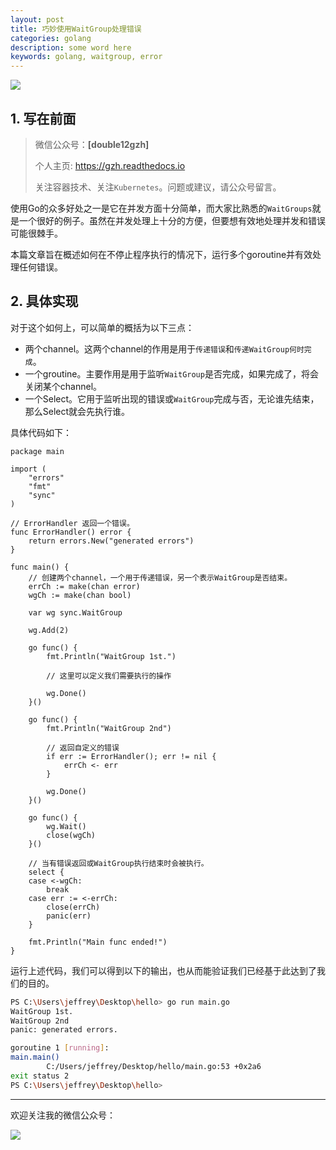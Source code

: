 ```yaml
---
layout: post 
title: 巧妙使用WaitGroup处理错误
categories: golang
description: some word here
keywords: golang, waitgroup, error
---
```


![](https://gitee.com/double12gzh/wiki-pictures/raw/master/2020-09-20-handle-errors-with-waitgroup.png)

## 1. 写在前面

> 微信公众号：**[double12gzh]**
> 
> 个人主页: https://gzh.readthedocs.io
> 
> 关注容器技术、关注`Kubernetes`。问题或建议，请公众号留言。

使用Go的众多好处之一是它在并发方面十分简单，而大家比熟悉的`WaitGroups`就是一个很好的例子。虽然在并发处理上十分的方便，但要想有效地处理并发和错误可能很棘手。

本篇文章旨在概述如何在不停止程序执行的情况下，运行多个goroutine并有效处理任何错误。

## 2. 具体实现

对于这个如何上，可以简单的概括为以下三点：

- 两个channel。这两个channel的作用是用于`传递错误`和`传递WaitGroup何时完成`。
- 一个groutine。主要作用是用于监听`WaitGroup`是否完成，如果完成了，将会关闭某个channel。
- 一个Select。它用于监听出现的错误或`WaitGroup`完成与否，无论谁先结束，那么Select就会先执行谁。

具体代码如下：

```golang
package main

import (
	"errors"
	"fmt"
	"sync"
)

// ErrorHandler 返回一个错误。
func ErrorHandler() error {
	return errors.New("generated errors")
}

func main() {
	// 创建两个channel，一个用于传递错误，另一个表示WaitGroup是否结束。
	errCh := make(chan error)
	wgCh := make(chan bool)

	var wg sync.WaitGroup

	wg.Add(2)

	go func() {
		fmt.Println("WaitGroup 1st.")

		// 这里可以定义我们需要执行的操作

		wg.Done()
	}()

	go func() {
		fmt.Println("WaitGroup 2nd")

		// 返回自定义的错误
		if err := ErrorHandler(); err != nil {
			errCh <- err
		}

		wg.Done()
	}()

	go func() {
		wg.Wait()
		close(wgCh)
	}()

	// 当有错误返回或WaitGroup执行结束时会被执行。
	select {
	case <-wgCh:
		break
	case err := <-errCh:
		close(errCh)
		panic(err)
	}

	fmt.Println("Main func ended!")
}
```

运行上述代码，我们可以得到以下的输出，也从而能验证我们已经基于此达到了我们的目的。

```bash
PS C:\Users\jeffrey\Desktop\hello> go run main.go
WaitGroup 1st.
WaitGroup 2nd
panic: generated errors.

goroutine 1 [running]:
main.main()
        C:/Users/jeffrey/Desktop/hello/main.go:53 +0x2a6
exit status 2
PS C:\Users\jeffrey\Desktop\hello> 
```

---------------

欢迎关注我的微信公众号：

![](https://gitee.com/double12gzh/wiki-pictures/raw/master/wechat_public.jpg)